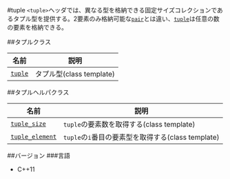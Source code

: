 #tuple
`<tuple>`ヘッダでは、異なる型を格納できる固定サイズコレクションであるタプル型を提供する。2要素のみ格納可能な[`pair`](/reference/utility/pair.md)とは違い、[`tuple`](./tuple/tuple.md)は任意の数の要素を格納できる。

##タプルクラス

| 名前 | 説明 |
|-----------------------------|--------------------------|
| [`tuple`](./tuple/tuple.md) | タプル型(class template) |

##タプルヘルパクラス

| 名前 | 説明 |
|---------------------------------------------|----------------------------------------------------|
| [`tuple_size`](./tuple/tuple_size.md)       | `tuple`の要素数を取得する(class template)          |
| [`tuple_element`](./tuple/tuple_element.md) | `tuple`の`i`番目の要素型を取得する(class template) |


##バージョン
###言語
- C++11

